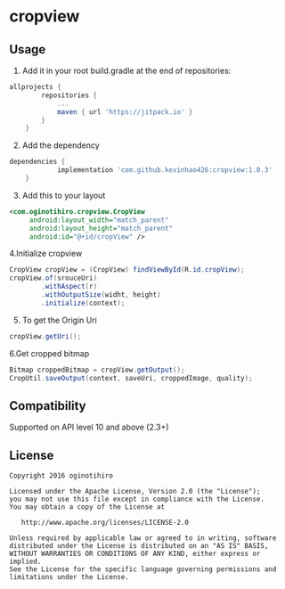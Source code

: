 # cropview

## Usage

1. Add it in your root build.gradle at the end of repositories:
```gradle
allprojects {
		repositories {
			...
			maven { url 'https://jitpack.io' }
		}
	}
```

2. Add the dependency
```gradle
dependencies {
	        implementation 'com.github.kevinhao426:cropview:1.0.3'
	}
```
3. Add this to your layout
```xml
<com.oginotihiro.cropview.CropView
     android:layout_width="match_parent"
     android:layout_height="match_parent"
     android:id="@+id/cropView" />
```

4.Initialize cropview
```java
CropView cropView = (CropView) findViewById(R.id.cropView);
cropView.of(srouceUri)
        .withAspect(r)
        .withOutputSize(widht, height)
        .initialize(context);
```
5. To get the Origin Uri
```java
cropView.getUri();
```

6.Get cropped bitmap
```java
Bitmap croppedBitmap = cropView.getOutput();
CropUtil.saveOutput(context, saveUri, croppedImage, quality);
```

## Compatibility
Supported on API level 10 and above (2.3+)

## License

    Copyright 2016 oginotihiro

    Licensed under the Apache License, Version 2.0 (the "License");
    you may not use this file except in compliance with the License.
    You may obtain a copy of the License at

       http://www.apache.org/licenses/LICENSE-2.0

    Unless required by applicable law or agreed to in writing, software
    distributed under the License is distributed on an "AS IS" BASIS,
    WITHOUT WARRANTIES OR CONDITIONS OF ANY KIND, either express or implied.
    See the License for the specific language governing permissions and
    limitations under the License.
